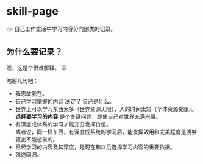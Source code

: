 skill-page
==========

:point_right: 自己工作生活中学习内容分门别类的记录。

为什么要记录？
---------------

嗯，这是个很难解释。 :confused:

瞎掰几句吧：

* 我思故我在。
* 自己学习掌握的内容 决定了 自己是什么。
* 世界上可以学习东西太多（世界资源无限），人的时间太短（个体资源受限）。    
**选择要学习的内容** 是个关键问题，即使自己对世界充满兴趣。
* 有深度成体系的学习才能充分发挥价值。    
或者说，同一样东西，有深度成系统的学习后，能发挥效用和完美程度是浅尝辄止不能想象的。
* 已经学习的内容及其深度，是现在和以后选择学习内容的重要依据。
* 殊途同归。
